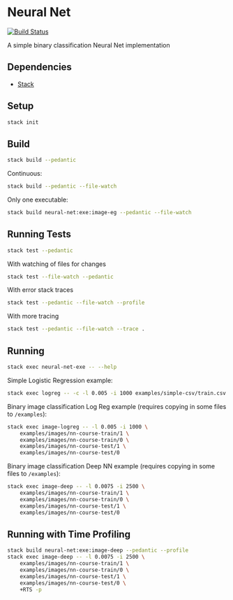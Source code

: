 # Neural Net

[![Build Status](https://travis-ci.org/danielholmes/neural-net.svg?branch=master)](https://travis-ci.org/danielholmes/neural-net)

A simple binary classification Neural Net implementation


## Dependencies

 - [Stack](https://www.haskellstack.org/)


## Setup
```bash
stack init
```


## Build
```bash
stack build --pedantic
```

Continuous:

```bash
stack build --pedantic --file-watch
```

Only one executable:

```bash
stack build neural-net:exe:image-eg --pedantic --file-watch
```


## Running Tests
```bash
stack test --pedantic
```

With watching of files for changes
```bash
stack test --file-watch --pedantic
```

With error stack traces
```bash
stack test --pedantic --file-watch --profile
```

With more tracing
```bash
stack test --pedantic --file-watch --trace .
```


## Running

```bash
stack exec neural-net-exe -- --help
```

Simple Logistic Regression example:

```bash
stack exec logreg -- -c -l 0.005 -i 1000 examples/simple-csv/train.csv examples/simple-csv/test.csv
```

Binary image classification Log Reg example (requires copying in some files to `/examples`):

```bash
stack exec image-logreg -- -l 0.005 -i 1000 \
    examples/images/nn-course-train/1 \
    examples/images/nn-course-train/0 \
    examples/images/nn-course-test/1 \
    examples/images/nn-course-test/0
```

Binary image classification Deep NN example (requires copying in some files to `/examples`):

```bash
stack exec image-deep -- -l 0.0075 -i 2500 \
    examples/images/nn-course-train/1 \
    examples/images/nn-course-train/0 \
    examples/images/nn-course-test/1 \
    examples/images/nn-course-test/0
```


## Running with Time Profiling

```bash
stack build neural-net:exe:image-deep --pedantic --profile
stack exec image-deep -- -l 0.0075 -i 2500 \
    examples/images/nn-course-train/1 \
    examples/images/nn-course-train/0 \
    examples/images/nn-course-test/1 \
    examples/images/nn-course-test/0 \
    +RTS -p
```
